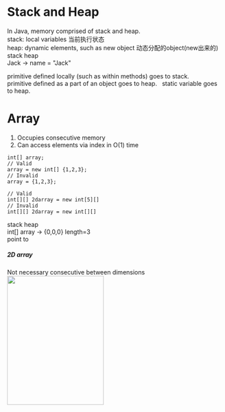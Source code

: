 # Stack and Heap
In Java, memory comprised of stack and heap.  
stack: local variables 当前执行状态  
heap: dynamic elements, such as new object 动态分配的object(new出来的)     
stack        heap  
Jack  -> name = "Jack"  

primitive defined locally (such as within methods) goes to stack.  
primitive defined as a part of an object goes to heap.  
static variable goes to heap.  

# Array
1. Occupies consecutive memory  
2. Can access elements via index in O(1) time  
```
int[] array;
// Valid
array = new int[] {1,2,3};
// Invalid
array = {1,2,3};
```

```
// Valid
int[][] 2darray = new int[5][]
// Invalid
int[][] 2darray = new int[][]
```
stack                heap        
int[] array  -> {0,0,0} length=3    
             point to  


##### 2D array  
Not necessary consecutive between dimensions  
<img src="https://cloud.githubusercontent.com/assets/14355257/20873582/d0c7bc28-ba76-11e6-9063-e3a12746f98b.png" width="225" height="300" />
               
